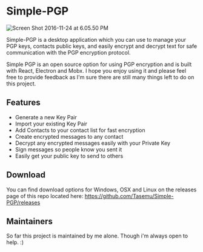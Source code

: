 # Simple-PGP

![Screen Shot 2016-11-24 at 6.05.50 PM](https://cloud.githubusercontent.com/assets/3958255/20590789/e400407a-b270-11e6-8eb8-c9027b52aa49.png)

Simple-PGP is a desktop application which you can use to manage your PGP keys, contacts public keys, and easily encrypt and decrypt text for safe communication with the PGP encryption protocol.

Simple PGP is an open source option for using PGP encryption and is built with React, Electron and Mobx. I hope you enjoy using it and please feel free to provide feedback as I'm sure there are still many things left to do on this project.

## Features

- Generate a new Key Pair
- Import your existing Key Pair
- Add Contacts to your contact list for fast encryption
- Create encrypted messages to any contact
- Decrypt any encrypted messages easily with your Private Key
- Sign messages so people know you sent it
- Easily get your public key to send to others

## Download

You can find download options for Windows, OSX and Linux on the releases page of this repo located here: https://github.com/Tasemu/Simple-PGP/releases

## Maintainers

So far this project is maintained by me alone. Though i'm always open to help. :)